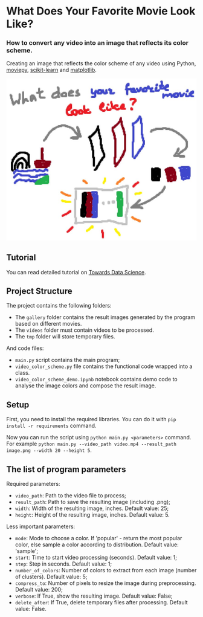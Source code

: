 # What Does Your Favorite Movie Look Like? 

### How to convert any video into an image that reflects its color scheme.

Creating an image that reflects the color scheme of any video using Python, [moviepy](https://zulko.github.io/moviepy/), [scikit-learn](https://scikit-learn.org/stable/) and [matplotlib](https://matplotlib.org/).

![movie_color_scheme_preview](./img/movie_color_scheme_preview.jpg)

## Tutorial

You can read detailed tutorial on [Towards Data Science](https://towardsdatascience.com/what-does-your-favorite-movie-look-like-8c7b4a13ee94).

## Project Structure

The project contains the following folders:
- The `gallery` folder contains the result images generated by the program based on different movies.
- The `videos` folder must contain videos to be processed.
- The `tmp` folder will store temporary files.

And code files:
- `main.py` script contains the main program;
- `video_color_scheme.py` file contains the functional code wrapped into a class.
- `video_color_scheme_demo.ipynb` notebook contains demo code to analyse the image colors and compose the result image.

## Setup

First, you need to install the required libraries. You can do it with `pip install -r requirements` command.

Now you can run the script using `python main.py <parameters>` command. For example `python main.py --video_path video.mp4 --result_path image.png --width 20 --height 5`.

## The list of program parameters

Required parameters:
- `video_path`: Path to the video file to process;
- `result_path`: Path to save the resulting image (including .png);
- `width`: Width of the resulting image, inches. Default value: 25;
- `height`: Height of the resulting image, inches. Default value: 5.

Less important parameters:
- `mode`: Mode to choose a color. If 'popular' - return the most popular color, else sample a color according to distribution. Default value: 'sample';
- `start`: Time to start video processing (seconds). Default value: 1;
- `step`: Step in seconds. Default value: 1;
- `number_of_colors`: Number of colors to extract from each image (number of clusters). Default value: 5;
- `compress_to`: Number of pixels to resize the image during preprocessing. Default value: 200;
- `verbose`: If True, show the resulting image. Default value: False;
- `delete_after`: If True, delete temporary files after processing. Default value: False.
